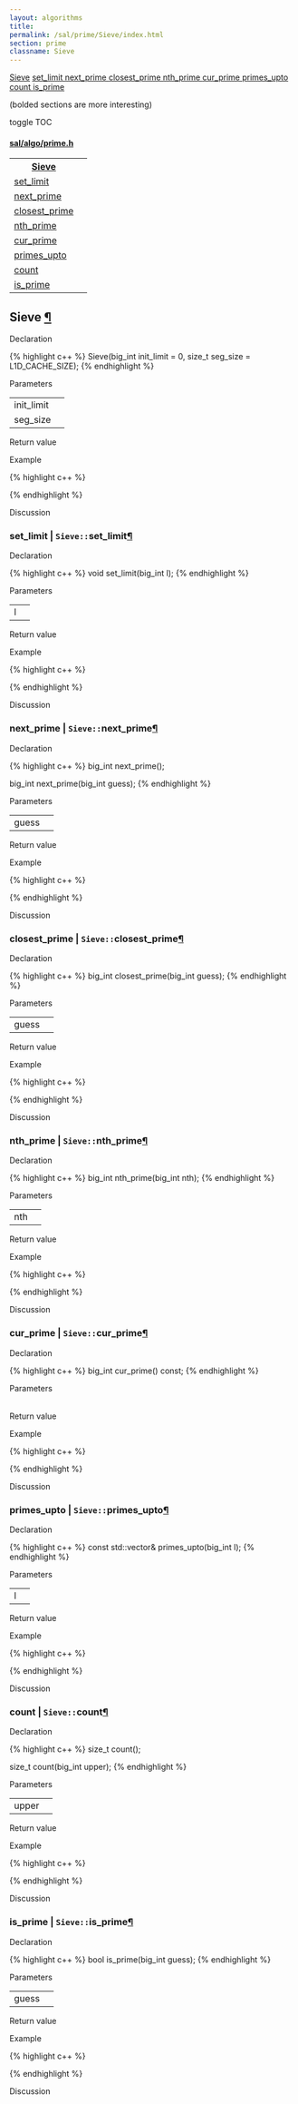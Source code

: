 ```yaml
---
layout: algorithms
title: 
permalink: /sal/prime/Sieve/index.html
section: prime
classname: Sieve
---
```


<div class="toc">
	<a class="toc-link toch2" href="#Sieve">Sieve</a>
	<a class="toc-link toch3" href="#set_limit">set_limit </a>
	<a class="toc-link toch3" href="#next_prime">next_prime </a>
	<a class="toc-link toch3" href="#closest_prime">closest_prime </a>
	<a class="toc-link toch3" href="#nth_prime">nth_prime </a>
	<a class="toc-link toch3" href="#cur_prime">cur_prime </a>
	<a class="toc-link toch3" href="#primes_upto">primes_upto </a>
	<a class="toc-link toch3" href="#count">count </a>
	<a class="toc-link toch3" href="#is_prime">is_prime </a>
<p class="toc-caption">(bolded sections are more interesting)</p>
<p class="toc-toggle">toggle TOC</p>
</div><div class="block">
<h4><a href="https://github.com/LemonPi/algo/blob/master/prime.h">sal/algo/prime.h</a>
</h4><table class="pretty">
<tr><th><a class="doc-list-name" href="#Sieve">Sieve</a></th><th></th></tr>
<tr><td><a class="doc-list-name" href="#set_limit">set_limit</a></td><td></td></tr>
<tr><td><a class="doc-list-name" href="#next_prime">next_prime</a></td><td></td></tr>
<tr><td><a class="doc-list-name" href="#closest_prime">closest_prime</a></td><td></td></tr>
<tr><td><a class="doc-list-name" href="#nth_prime">nth_prime</a></td><td></td></tr>
<tr><td><a class="doc-list-name" href="#cur_prime">cur_prime</a></td><td></td></tr>
<tr><td><a class="doc-list-name" href="#primes_upto">primes_upto</a></td><td></td></tr>
<tr><td><a class="doc-list-name" href="#count">count</a></td><td></td></tr>
<tr><td><a class="doc-list-name" href="#is_prime">is_prime</a></td><td></td></tr>
</table></div>



<h2 class="anchor doc-header">Sieve <a class="anchor-link" href="#Sieve" name="Sieve" title="permalink to section">&para;</a></h2>
<div class="block">

<p class="doc-section">Declaration</p>
{% highlight c++ %}
Sieve(big_int init_limit = 0, size_t seg_size = L1D_CACHE_SIZE);
{% endhighlight %}


<p class="doc-section">Parameters</p>
<table class="pretty">
<tr><td>init_limit</td><td></td></tr>
<tr><td>seg_size</td><td></td></tr>
</table>
<p class="doc-section">Return value</p>

<p class="doc-section">Example</p>
{% highlight c++ %}

{% endhighlight %}

<p class="doc-section">Discussion</p>
<div>
<p>
	
</p>
</div></div>





<h3 class="anchor doc-header">set_limit | <code class="qualifier">Sieve::</code>set_limit<a class="anchor-link" href="#set_limit" name="set_limit" title="permalink to section">&para;</a></h3>
<div class="block">

<p class="doc-section">Declaration</p>
{% highlight c++ %}
void set_limit(big_int l);
{% endhighlight %}


<p class="doc-section">Parameters</p>
<table class="pretty">
<tr><td>l</td><td></td></tr>
</table>
<p class="doc-section">Return value</p>

<p class="doc-section">Example</p>
{% highlight c++ %}

{% endhighlight %}

<p class="doc-section">Discussion</p>
<div>
<p>
	
</p>
</div></div>





<h3 class="anchor doc-header">next_prime | <code class="qualifier">Sieve::</code>next_prime<a class="anchor-link" href="#next_prime" name="next_prime" title="permalink to section">&para;</a></h3>
<div class="block">

<p class="doc-section">Declaration</p>
{% highlight c++ %}
big_int next_prime();

big_int next_prime(big_int guess);
{% endhighlight %}


<p class="doc-section">Parameters</p>
<table class="pretty">
<tr><td>guess</td><td></td></tr>
</table>
<p class="doc-section">Return value</p>

<p class="doc-section">Example</p>
{% highlight c++ %}

{% endhighlight %}

<p class="doc-section">Discussion</p>
<div>
<p>
	
</p>
</div></div>





<h3 class="anchor doc-header">closest_prime | <code class="qualifier">Sieve::</code>closest_prime<a class="anchor-link" href="#closest_prime" name="closest_prime" title="permalink to section">&para;</a></h3>
<div class="block">

<p class="doc-section">Declaration</p>
{% highlight c++ %}
big_int closest_prime(big_int guess);
{% endhighlight %}


<p class="doc-section">Parameters</p>
<table class="pretty">
<tr><td>guess</td><td></td></tr>
</table>
<p class="doc-section">Return value</p>

<p class="doc-section">Example</p>
{% highlight c++ %}

{% endhighlight %}

<p class="doc-section">Discussion</p>
<div>
<p>
	
</p>
</div></div>





<h3 class="anchor doc-header">nth_prime | <code class="qualifier">Sieve::</code>nth_prime<a class="anchor-link" href="#nth_prime" name="nth_prime" title="permalink to section">&para;</a></h3>
<div class="block">

<p class="doc-section">Declaration</p>
{% highlight c++ %}
big_int nth_prime(big_int nth);
{% endhighlight %}


<p class="doc-section">Parameters</p>
<table class="pretty">
<tr><td>nth</td><td></td></tr>
</table>
<p class="doc-section">Return value</p>

<p class="doc-section">Example</p>
{% highlight c++ %}

{% endhighlight %}

<p class="doc-section">Discussion</p>
<div>
<p>
	
</p>
</div></div>





<h3 class="anchor doc-header">cur_prime | <code class="qualifier">Sieve::</code>cur_prime<a class="anchor-link" href="#cur_prime" name="cur_prime" title="permalink to section">&para;</a></h3>
<div class="block">

<p class="doc-section">Declaration</p>
{% highlight c++ %}
big_int cur_prime() const;
{% endhighlight %}


<p class="doc-section">Parameters</p>
<table class="pretty">
</table>
<p class="doc-section">Return value</p>

<p class="doc-section">Example</p>
{% highlight c++ %}

{% endhighlight %}

<p class="doc-section">Discussion</p>
<div>
<p>
	
</p>
</div></div>





<h3 class="anchor doc-header">primes_upto | <code class="qualifier">Sieve::</code>primes_upto<a class="anchor-link" href="#primes_upto" name="primes_upto" title="permalink to section">&para;</a></h3>
<div class="block">

<p class="doc-section">Declaration</p>
{% highlight c++ %}
const std::vector<big_int>& primes_upto(big_int l);
{% endhighlight %}


<p class="doc-section">Parameters</p>
<table class="pretty">
<tr><td>l</td><td></td></tr>
</table>
<p class="doc-section">Return value</p>

<p class="doc-section">Example</p>
{% highlight c++ %}

{% endhighlight %}

<p class="doc-section">Discussion</p>
<div>
<p>
	
</p>
</div></div>





<h3 class="anchor doc-header">count | <code class="qualifier">Sieve::</code>count<a class="anchor-link" href="#count" name="count" title="permalink to section">&para;</a></h3>
<div class="block">

<p class="doc-section">Declaration</p>
{% highlight c++ %}
size_t count();

size_t count(big_int upper);
{% endhighlight %}


<p class="doc-section">Parameters</p>
<table class="pretty">
<tr><td>upper</td><td></td></tr>
</table>
<p class="doc-section">Return value</p>

<p class="doc-section">Example</p>
{% highlight c++ %}

{% endhighlight %}

<p class="doc-section">Discussion</p>
<div>
<p>
	
</p>
</div></div>





<h3 class="anchor doc-header">is_prime | <code class="qualifier">Sieve::</code>is_prime<a class="anchor-link" href="#is_prime" name="is_prime" title="permalink to section">&para;</a></h3>
<div class="block">

<p class="doc-section">Declaration</p>
{% highlight c++ %}
bool is_prime(big_int guess);
{% endhighlight %}


<p class="doc-section">Parameters</p>
<table class="pretty">
<tr><td>guess</td><td></td></tr>
</table>
<p class="doc-section">Return value</p>

<p class="doc-section">Example</p>
{% highlight c++ %}

{% endhighlight %}

<p class="doc-section">Discussion</p>
<div>
<p>
	
</p>
</div></div>





